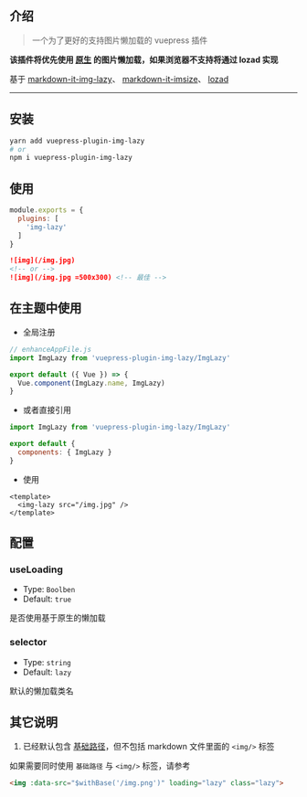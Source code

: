 ## 介绍

> 一个为了更好的支持图片懒加载的 vuepress 插件

**该插件将优先使用 [原生](https://caniuse.com/#feat=loading-lazy-attr) 的图片懒加载，如果浏览器不支持将通过 lozad 实现**

基于 [markdown-it-img-lazy](https://github.com/tolking/markdown-it-img-lazy)、 [markdown-it-imsize](https://github.com/tatsy/markdown-it-imsize)、 [lozad](https://github.com/ApoorvSaxena/lozad.js)

---

## 安装

``` sh
yarn add vuepress-plugin-img-lazy
# or
npm i vuepress-plugin-img-lazy
```

## 使用

``` js
module.exports = {
  plugins: [
    'img-lazy'
  ]
}
```

``` md
![img](/img.jpg)
<!-- or -->
![img](/img.jpg =500x300) <!-- 最佳 -->
```

## 在主题中使用 <Badge text="^1.0.1"/>

- 全局注册

``` js
// enhanceAppFile.js
import ImgLazy from 'vuepress-plugin-img-lazy/ImgLazy'

export default ({ Vue }) => {
  Vue.component(ImgLazy.name, ImgLazy)
}
```

- 或者直接引用

``` js
import ImgLazy from 'vuepress-plugin-img-lazy/ImgLazy'

export default {
  components: { ImgLazy }
}
```

- 使用

``` vue
<template>
  <img-lazy src="/img.jpg" />
</template>
```

## 配置

### useLoading
- Type: `Boolben`
- Default: `true`

是否使用基于原生的懒加载

### selector
- Type: `string`
- Default: `lazy`

默认的懒加载类名

## 其它说明

1. 已经默认包含 [基础路径](https://vuepress.vuejs.org/zh/guide/assets.html#%E5%9F%BA%E7%A1%80%E8%B7%AF%E5%BE%84)，但不包括 markdown 文件里面的 `<img/>` 标签 <Badge text="^1.0.2"/>

如果需要同时使用 `基础路径` 与 `<img/>` 标签，请参考

``` md
<img :data-src="$withBase('/img.png')" loading="lazy" class="lazy">
```
